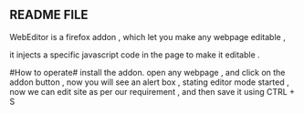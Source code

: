 ## README FILE ##

WebEditor is a firefox addon , which let you make any webpage editable ,

it injects a specific javascript code in the page to make it editable .

#How to operate#
install the addon.
open any webpage , and click on the addon button , 
now you will see an alert box , stating editor mode started ,
now we can edit site as per our requirement , and then save it
using CTRL + S 